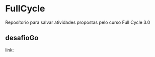 # FullCycle
  Reposítorio para salvar atividades propostas pelo curso Full Cycle 3.0

## desafioGo

  link: 
